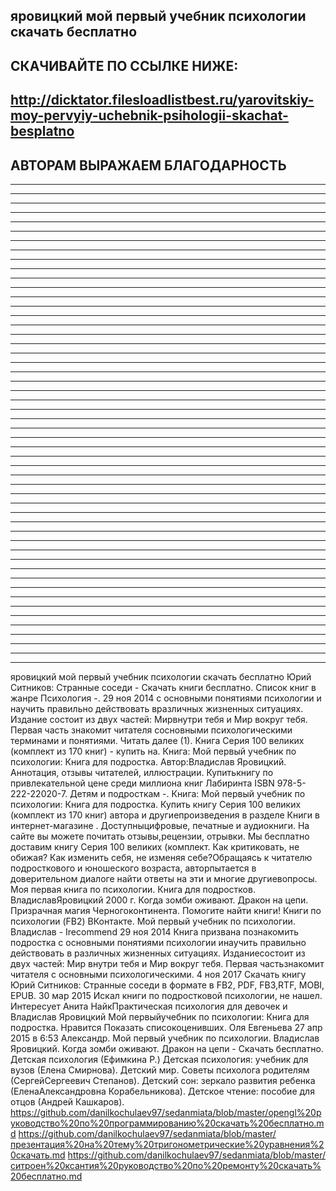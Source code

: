 яровицкий мой первый учебник психологии скачать бесплатно
--------------------------------------------------
СКАЧИВАЙТЕ ПО ССЫЛКЕ НИЖЕ:
--------------------------------------------------
http://dicktator.filesloadlistbest.ru/yarovitskiy-moy-pervyiy-uchebnik-psihologii-skachat-besplatno
--------------------------------------------------
АВТОРАМ ВЫРАЖАЕМ БЛАГОДАРНОСТЬ
--------------------------------------------------
--------------------------------------------------
--------------------------------------------------
--------------------------------------------------
--------------------------------------------------
--------------------------------------------------
--------------------------------------------------
--------------------------------------------------
--------------------------------------------------
--------------------------------------------------
--------------------------------------------------
--------------------------------------------------
--------------------------------------------------
--------------------------------------------------
--------------------------------------------------
--------------------------------------------------
--------------------------------------------------
--------------------------------------------------
--------------------------------------------------
--------------------------------------------------
--------------------------------------------------
--------------------------------------------------
--------------------------------------------------
--------------------------------------------------
--------------------------------------------------
--------------------------------------------------
--------------------------------------------------
--------------------------------------------------
--------------------------------------------------
--------------------------------------------------
--------------------------------------------------
--------------------------------------------------
--------------------------------------------------
--------------------------------------------------
--------------------------------------------------
--------------------------------------------------
--------------------------------------------------
--------------------------------------------------
--------------------------------------------------
--------------------------------------------------
--------------------------------------------------
--------------------------------------------------
--------------------------------------------------
--------------------------------------------------
--------------------------------------------------
--------------------------------------------------
--------------------------------------------------
--------------------------------------------------
--------------------------------------------------
--------------------------------------------------
--------------------------------------------------
--------------------------------------------------
--------------------------------------------------
яровицкий мой первый учебник психологии скачать бесплатно Юрий Ситников: Странные соседи - Скачать книги бесплатно. Список книг в жанре Психология -. 29 ноя 2014   с основными понятиями психологии и научить правильно действовать вразличных жизненных ситуациях. Издание состоит из двух частей: Мирвнутри тебя и Мир вокруг тебя. Первая часть знакомит читателя сосновными психологическими терминами и понятиями. Читать далее (1). Книга Серия 100 великих (комплект из 170 книг) - купить на. Книга: Мой первый учебник по психологии: Книга для подростка. Автор:Владислав Яровицкий. Аннотация, отзывы читателей, иллюстрации. Купитькнигу по привлекательной цене среди миллиона книг Лабиринта  ISBN 978-5-222-22020-7. Детям и подросткам -. Книга: Мой первый учебник по психологии: Книга для подростка. Купить книгу Серия 100 великих (комплект из 170 книг) автора и другиепроизведения в разделе Книги в интернет-магазине . Доступныцифровые, печатные и аудиокниги. На сайте вы можете почитать отзывы,рецензии, отрывки. Мы бесплатно доставим книгу Серия 100 великих (комплект. Как критиковать, не обижая? Как изменить себя, не изменяя себе?Обращаясь к читателю подросткового и юношеского возраста, авторпытается в доверительном диалоге найти ответы на эти и многие другиевопросы. Моя первая книга по психологии. Книга для подростков. ВладиславЯровицкий 2000 г. Когда зомби оживают. Дракон на цепи. Призрачная магия Черногоконтинента. Помогите найти книги!  Книги по психологии (FB2)  ВКонтакте. Мой первый учебник по психологии. Владислав  - Irecommend
29 ноя 2014  Книга призвана познакомить подростка с основными понятиями психологии инаучить правильно действовать в различных жизненных ситуациях. Изданиесостоит из двух частей: Мир внутри тебя и Мир вокруг тебя. Первая частьзнакомит читателя с основными психологическими. 4 ноя 2017  Скачать книгу Юрий Ситников: Странные соседи в формате в FB2, PDF, FB3,RTF, MOBI, EPUB. 30 мар 2015  Искал книги по подростковой психологии, не нашел. Интересует Анита НайкПрактическая психология для девочек и Владислав Яровицкий Мой первыйучебник по психологии: Книга для подростка. Нравится Показать списокоценивших. Оля Евгеньева 27 апр 2015 в 6:53  Александр. Мой первый учебник по психологии. Владислав Яровицкий. Когда зомби оживают. Дракон на цепи - Скачать бесплатно. Детская психология (Ефимкина Р.) Детская психология: учебник для вузов (Елена Смирнова). Детский мир. Советы психолога родителям (СергейСергеевич Степанов). Детский сон: зеркало развития ребенка (ЕленаАлександровна Корабельникова). Детское чтение: пособие для отцов (Андрей Кашкаров).
https://github.com/danilkochulaev97/sedanmiata/blob/master/opengl%20руководство%20по%20программированию%20скачать%20бесплатно.md
https://github.com/danilkochulaev97/sedanmiata/blob/master/презентация%20на%20тему%20тригонометрические%20уравнения%20скачать.md
https://github.com/danilkochulaev97/sedanmiata/blob/master/ситроен%20ксантия%20руководство%20по%20ремонту%20скачать%20бесплатно.md